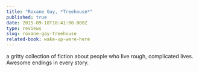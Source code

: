 ```yaml
---
title: "Roxane Gay, *Treehouse*"
published: true
date: 2015-09-18T18:41:00.000Z
type: reviews
slug: roxane-gay-treehouse
related-book: wake-up-were-here
---
```


a gritty collection of fiction about people who live rough, complicated lives. Awesome endings in every story.

